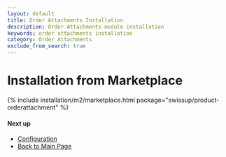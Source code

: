 ```yaml
---
layout: default
title: Order Attachments Installation
description: Order Attachments module installation
keywords: order attachments installation
category: Order Attachments
exclude_from_search: true
---
```


# Installation from Marketplace

{% include installation/m2/marketplace.html package="swissup/product-orderattachment" %}

#### Next up

 -  [Configuration](../../#configuration)
 -  [Back to Main Page](../../)
